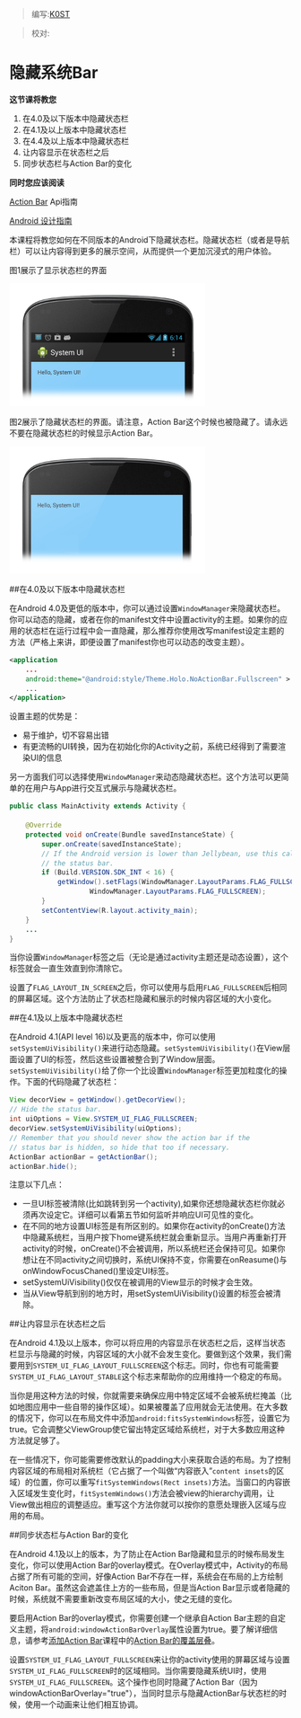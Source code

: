 > 编写:[K0ST](https://github.com/K0ST)

> 校对:

# 隐藏系统Bar



**这节课将教您**

1. 在4.0及以下版本中隐藏状态栏
2. 在4.1及以上版本中隐藏状态栏
3. 在4.4及以上版本中隐藏状态栏
4. 让内容显示在状态栏之后
5. 同步状态栏与Action Bar的变化

**同时您应该阅读**

[Action Bar](http://developer.android.com/guide/topics/ui/actionbar.html) Api指南

[Android 设计指南](http://developer.android.com/design/index.html)


本课程将教您如何在不同版本的Android下隐藏状态栏。隐藏状态栏（或者是导航栏）可以让内容得到更多的展示空间，从而提供一个更加沉浸式的用户体验。

图1展示了显示状态栏的界面

![status_bar_show](status_bar_show.png)

图2展示了隐藏状态栏的界面。请注意，Action Bar这个时候也被隐藏了。请永远不要在隐藏状态栏的时候显示Action Bar。

![status_bar_hide](status_bar_hide.png)


##在4.0及以下版本中隐藏状态栏

在Android 4.0及更低的版本中，你可以通过设置`WindowManager`来隐藏状态栏。你可以动态的隐藏，或者在你的manifest文件中设置activity的主题。如果你的应用的状态栏在运行过程中会一直隐藏，那么推荐你使用改写manifest设定主题的方法（严格上来讲，即便设置了manifest你也可以动态的改变主题）。

```xml
<application
    ...
    android:theme="@android:style/Theme.Holo.NoActionBar.Fullscreen" >
    ...
</application>
```

设置主题的优势是：
* 易于维护，切不容易出错
* 有更流畅的UI转换，因为在初始化你的Activity之前，系统已经得到了需要渲染UI的信息

另一方面我们可以选择使用`WindowManager`来动态隐藏状态栏。这个方法可以更简单的在用户与App进行交互式展示与隐藏状态栏。

```java
public class MainActivity extends Activity {

    @Override
    protected void onCreate(Bundle savedInstanceState) {
        super.onCreate(savedInstanceState);
        // If the Android version is lower than Jellybean, use this call to hide
        // the status bar.
        if (Build.VERSION.SDK_INT < 16) {
            getWindow().setFlags(WindowManager.LayoutParams.FLAG_FULLSCREEN,
                    WindowManager.LayoutParams.FLAG_FULLSCREEN);
        }
        setContentView(R.layout.activity_main);
    }
    ...
}
```
当你设置`WindowManager`标签之后（无论是通过activity主题还是动态设置），这个标签就会一直生效直到你清除它。

设置了`FLAG_LAYOUT_IN_SCREEN`之后，你可以使用与启用`FLAG_FULLSCREEN`后相同的屏幕区域。这个方法防止了状态栏隐藏和展示的时候内容区域的大小变化。

##在4.1及以上版本中隐藏状态栏

在Android 4.1(API level 16)以及更高的版本中，你可以使用`setSystemUiVisibility()`来进行动态隐藏。`setSystemUiVisibility()`在View层面设置了UI的标签，然后这些设置被整合到了Window层面。`setSystemUiVisibility()`给了你一个比设置`WindowManager`标签更加粒度化的操作。下面的代码隐藏了状态栏：

```java
View decorView = getWindow().getDecorView();
// Hide the status bar.
int uiOptions = View.SYSTEM_UI_FLAG_FULLSCREEN;
decorView.setSystemUiVisibility(uiOptions);
// Remember that you should never show the action bar if the
// status bar is hidden, so hide that too if necessary.
ActionBar actionBar = getActionBar();
actionBar.hide();
```

注意以下几点：
* 一旦UI标签被清除(比如跳转到另一个activity),如果你还想隐藏状态栏你就必须再次设定它。详细可以看第五节如何监听并响应UI可见性的变化。
* 在不同的地方设置UI标签是有所区别的。如果你在activity的onCreate()方法中隐藏系统栏，当用户按下home键系统栏就会重新显示。当用户再重新打开activity的时候，onCreate()不会被调用，所以系统栏还会保持可见。如果你想让在不同activity之间切换时，系统UI保持不变，你需要在onReasume()与onWindowFocusChaned()里设定UI标签。
* setSystemUiVisibility()仅仅在被调用的View显示的时候才会生效。
* 当从View导航到别的地方时，用setSystemUiVisibility()设置的标签会被清除。


##让内容显示在状态栏之后

在Android 4.1及以上版本，你可以将应用的内容显示在状态栏之后，这样当状态栏显示与隐藏的时候，内容区域的大小就不会发生变化。要做到这个效果，我们需要用到`SYSTEM_UI_FLAG_LAYOUT_FULLSCREEN`这个标志。同时，你也有可能需要`SYSTEM_UI_FLAG_LAYOUT_STABLE`这个标志来帮助你的应用维持一个稳定的布局。

当你是用这种方法的时候，你就需要来确保应用中特定区域不会被系统栏掩盖（比如地图应用中一些自带的操作区域）。如果被覆盖了应用就会无法使用。在大多数的情况下，你可以在布局文件中添加`android:fitsSystemWindows`标签，设置它为true。它会调整父ViewGroup使它留出特定区域给系统栏，对于大多数应用这种方法就足够了。

在一些情况下，你可能需要修改默认的padding大小来获取合适的布局。为了控制内容区域的布局相对系统栏（它占据了一个叫做“内容嵌入”`content insets`的区域）的位置，你可以重写`fitSystemWindows(Rect insets)`方法。当窗口的内容嵌入区域发生变化时，`fitSystemWindows()`方法会被view的hierarchy调用，让View做出相应的调整适应。重写这个方法你就可以按你的意愿处理嵌入区域与应用的布局。

##同步状态栏与Action Bar的变化

在Android 4.1及以上的版本，为了防止在Action Bar隐藏和显示的时候布局发生变化，你可以使用Action Bar的overlay模式。在Overlay模式中，Activity的布局占据了所有可能的空间，好像Action Bar不存在一样，系统会在布局的上方绘制Aciton Bar。虽然这会遮盖住上方的一些布局，但是当Action Bar显示或者隐藏的时候，系统就不需要重新改变布局区域的大小，使之无缝的变化。

要启用Action Bar的overlay模式，你需要创建一个继承自Action Bar主题的自定义主题，将`android:windowActionBarOverlay`属性设置为true。要了解详细信息，请参考[添加Action Bar](basics\actionbar\index.html)课程中的[Action Bar的覆盖层叠](basics\acitonbar\overlaying.html)。

设置`SYSTEM_UI_FLAG_LAYOUT_FULLSCREEN`来让你的activity使用的屏幕区域与设置`SYSTEM_UI_FLAG_FULLSCREEN`时的区域相同。当你需要隐藏系统UI时，使用`SYSTEM_UI_FLAG_FULLSCREEN`。这个操作也同时隐藏了Action Bar（因为 windowActionBarOverlay="true"），当同时显示与隐藏ActionBar与状态栏的时候，使用一个动画来让他们相互协调。
